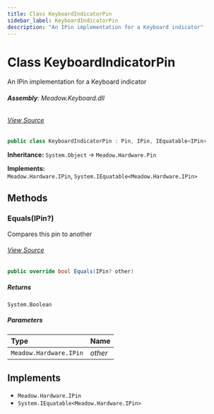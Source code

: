 ```yaml
---
title: Class KeyboardIndicatorPin
sidebar_label: KeyboardIndicatorPin
description: "An IPin implementation for a Keyboard indicator"
---
```

# Class KeyboardIndicatorPin
An IPin implementation for a Keyboard indicator

###### **Assembly**: Meadow.Keyboard.dll
###### [View Source](https://github.com/WildernessLabs/Meadow.Foundation.git/blob/develop/Source/Meadow.Foundation.Peripherals/Sensors.Hid.Keyboard/Driver/KeyboardIndicatorPin.cs#L11)
```csharp title="Declaration"
public class KeyboardIndicatorPin : Pin, IPin, IEquatable<IPin>
```
**Inheritance:** `System.Object` -> `Meadow.Hardware.Pin`

**Implements:**  
`Meadow.Hardware.IPin`, `System.IEquatable<Meadow.Hardware.IPin>`

## Methods
### Equals(IPin?)
Compares this pin to another
###### [View Source](https://github.com/WildernessLabs/Meadow.Foundation.git/blob/develop/Source/Meadow.Foundation.Peripherals/Sensors.Hid.Keyboard/Driver/KeyboardIndicatorPin.cs#L31)
```csharp title="Declaration"
public override bool Equals(IPin? other)
```

##### Returns

`System.Boolean`

##### Parameters

| Type | Name |
|:--- |:--- |
| `Meadow.Hardware.IPin` | *other* |


## Implements

* `Meadow.Hardware.IPin`
* `System.IEquatable<Meadow.Hardware.IPin>`
